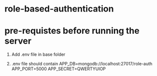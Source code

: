# role-based-authentication

# pre-requistes before running the server

1. Add .env file in base folder

2. .env file should contain
  APP_DB=mongodb://localhost:27017/role-auth
  APP_PORT=5000
  APP_SECRET=QWERTYUIOP

